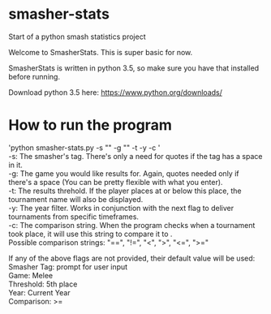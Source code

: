 # smasher-stats
Start of a python smash statistics project

Welcome to SmasherStats. This is super basic for now.

SmasherStats is written in python 3.5, so make sure you have that installed before running.

Download python 3.5 here: https://www.python.org/downloads/

# How to run the program
'python smasher-stats.py -s "<smasher tag>" -g "<game title>" -t <result threshold> -y <year> -c <comparison>'  
  -s: The smasher's tag. There's only a need for quotes if the tag has a space in it.  
  -g: The game you would like results for. Again, quotes needed only if there's a space (You can be pretty flexible with what you enter).  
  -t: The results threhold. If the player places at or below this place, the tournament name will also be displayed.  
  -y: The year filter. Works in conjunction with the next flag to deliver tournaments from specific timeframes.  
  -c: The comparison string. When the program checks when a tournament took place, it will use this string to compare it to <year>.  
      Possible comparison strings: "==", "!=", "<", ">", "<=", ">="  

If any of the above flags are not provided, their default value will be used:  
Smasher Tag: prompt for user input  
Game: Melee  
Threshold: 5th place  
Year: Current Year  
Comparison: >=  
